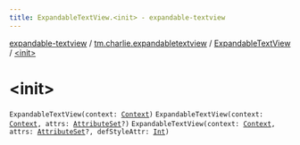 ```yaml
---
title: ExpandableTextView.<init> - expandable-textview
---
```


[expandable-textview](../../index.html) / [tm.charlie.expandabletextview](../index.html) / [ExpandableTextView](index.html) / [&lt;init&gt;](.)

# &lt;init&gt;

`ExpandableTextView(context: `[`Context`](https://developer.android.com/reference/android/content/Context.html)`)`
`ExpandableTextView(context: `[`Context`](https://developer.android.com/reference/android/content/Context.html)`, attrs: `[`AttributeSet`](https://developer.android.com/reference/android/util/AttributeSet.html)`?)`
`ExpandableTextView(context: `[`Context`](https://developer.android.com/reference/android/content/Context.html)`, attrs: `[`AttributeSet`](https://developer.android.com/reference/android/util/AttributeSet.html)`?, defStyleAttr: `[`Int`](https://kotlinlang.org/api/latest/jvm/stdlib/kotlin/-int/index.html)`)`